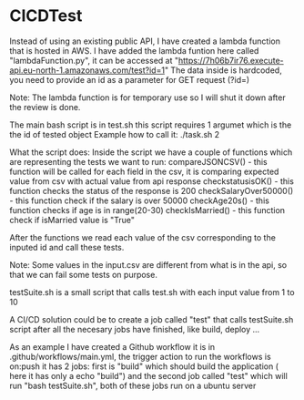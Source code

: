 # CICDTest

Instead of using an existing public API, I have created a lambda function that is hosted in AWS.
I have added the lambda funtion here called "lambdaFunction.py", it can be accessed at "https://7h06b7ir76.execute-api.eu-north-1.amazonaws.com/test?id=1"
The data inside is hardcoded, you need to provide an id as a parameter for GET request (?id=)

Note: The lambda function is for temporary use so I will shut it down after the review is done.

The main bash script is in test.sh
this script requires 1 argumet which is the the id of tested object
Example how to call it:
./task.sh 2

What the script does:
Inside the script we have a couple of functions which are representing the tests we want to run:
compareJSONCSV() - this function will be called for each field in the csv, it is comparing expected value from csv with actual value from api response
checkstatusisOK() - this function checks the status of the response is 200
checkSalaryOver50000() - this function check if the salary is over 50000
checkAge20s() - this function checks if age is in range(20-30)
checkIsMarried() - this function check if isMarried value is "True"

After the functions we read each value of the csv corresponding to the inputed id and call these tests.

Note: Some values in the input.csv are different from what is in the api, so that we can fail some tests on purpose.

testSuite.sh is a small script that calls test.sh with each input value from 1 to 10

A CI/CD solution could be to create a job called "test" that calls testSuite.sh script after all the necesary jobs have finished, like build, deploy ...

As an example I have created a Github workflow it is in .github/workflows/main.yml, the trigger action to run the workflows is on:push it has 2 jobs: first is "build" which should build the application ( here it has only a echo "build") and the second job called "test" which will run "bash testSuite.sh", both of these jobs run on a ubuntu server

